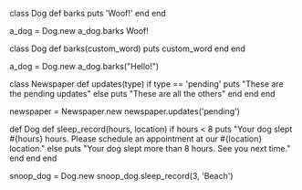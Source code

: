 class Dog
  def barks
    puts 'Woof!'
  end
end

a_dog = Dog.new
a_dog.barks
Woof!

class Dog
  def barks(custom_word)
    puts custom_word
  end
end

a_dog = Dog.new
a_dog.barks("Hello!")

class Newspaper
  def updates(type)
    if type == 'pending'
      puts "These are the pending updates"
    else
      puts "These are all the others"
    end
  end
end

newspaper = Newspaper.new
newspaper.updates('pending')

def Dog
  def sleep_record(hours, location)
    if hours < 8
      puts "Your dog slept #{hours} hours.  Please schedule an appointment at our #{location} location."
    else
      puts "Your dog slept more than 8 hours.  See you next time."
    end
  end
end

snoop_dog = Dog.new
snoop_dog.sleep_record(3, 'Beach')

